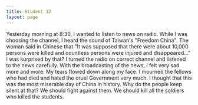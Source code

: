 ```yaml
---
title: Student 12
layout: page
---
```

Yesterday morning at 8:30, I wanted to listen to news on radio.  While I was choosing the channel, I heard the sound of Taiwan's "Freedom China".  The woman said in Chinese that "It was supposed that there were about 10,000 persons were killed and countless persons were injured and disappeared..."  I was surprised by that? I turned the radio on correct channel and listened to the news carefully.  With the broadcasting of the news, I felt very sad more and more.  My tears flowed down along my face.  I mourned the fellows who had died and hated the cruel Government very much.  I thought that this was the most miserable day of China in history.  Why do the people keep silent at that?  We should fight against them.  We should kill all the soldiers who killed the students.